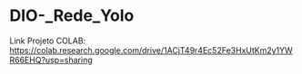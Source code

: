 # DIO-_Rede_Yolo


Link Projeto COLAB: https://colab.research.google.com/drive/1ACjT49r4Ec52Fe3HxUtKm2y1YWR66EHQ?usp=sharing
